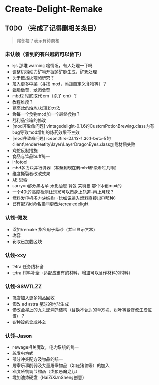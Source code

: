# Create-Delight-Remake

## T0D0 （完成了记得删相关条目）

> 尾部加？表示有待商榷

### 未认领（看到的有兴趣的可以做下）

- kjs 那堆 warning 啥情况，有人处理一下吗
- 调整机械动力矿物开掘的矿脉生成，矿簇处理
- 关于链接纹理的研究？
- 加入更多中菜（寻找 mod，添加自定义食物等）？
- 蚁脂做菜，龙肉做菜
- mbd2 彻底取代 cm（杀了 cm）？
- 教程维度？
- 更高效的熔炼/处理粉方法
- 给每一个食物mod加一个最终食物？
- 战利品宝箱的修改
- [mod非致命问题] vintagedelight-0.1.6的CustomPotionBrewing.class内有bug导致mod增加的炼药效果不生效
- [mod非致命问题] iceandfire-2.1.13-1.20.1-beta-5的client\render\entity\layer\LayerDragonEyes.class加载材质失败
- 鸡蛇反制措施
- 食品与饮品buff统一
- infotool
- mbd多方块并行机器（甚至到现在我mbd都没看过几眼）
- 维度撕裂者改改效果
- AE 思索
- carryon部分黑名单 末影抽屉 背包 莱特曼 那个冰箱mod的
- 一个40t的高度检测让玩家可以肉身上轨道-再上月球？
- 燃料发电机多方块结构（比如说输入燃料直接出电那种）
- 已有配方id命名空间更改为createdelight

### 认领-假发

- 添加/remake 指令用于紫砂（并且显示文本）
- 收容
- 获取已加载区块

### 认领-xxy

- tetra 任务线补全
- tetra 材料补全（适配应该有的材料，增加可以当作材料的材料）

### 认领-SSWTLZZ

- 商店加入更多物品回收
- 修改 ad astra 星球的地形生成
- 修改金星上的九头蛇洞穴结构（替换不合适的草方块、树叶等或修改生成位置）？
- 各种锭的合成补全

### 认领-Jason

- newage相关魔改，电力系统的统一
- 新发电方式
- 部分冲突配方及物品的统一
- 屠宰乐事削弱及大量屠宰物品（如疣猪兽等）的加入
- 难度系统调节物品（类似恶魔之心）
- 增加油炸硬盘（HaiZiXianSheng创意）